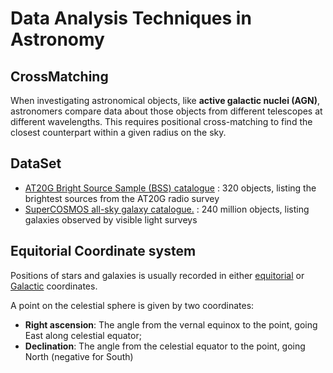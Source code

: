 # Data Analysis Techniques in Astronomy

## CrossMatching

When investigating astronomical objects, like **active galactic nuclei (AGN)**, astronomers compare data about those objects from different telescopes at different wavelengths. This requires positional cross-matching to find the closest counterpart within a given radius on the sky.

## DataSet
- [AT20G Bright Source Sample (BSS) catalogue](http://cdsarc.u-strasbg.fr/viz-bin/Cat?J/MNRAS/384/775) : 320 objects, listing the brightest sources from the AT20G radio survey
- [SuperCOSMOS all-sky galaxy catalogue.](http://ssa.roe.ac.uk/allSky) : 240 million objects, listing galaxies observed by visible light surveys

## Equitorial Coordinate system
Positions of stars and galaxies is usually recorded in either [equitorial](http://astronomy.swin.edu.au/cosmos/E/Equatorial+Coordinate+System) or [Galactic](https://astronomy.swin.edu.au/cosmos/N/North+Galactic+Pole) coordinates.

A point on the celestial sphere is given by two coordinates:
- **Right ascension**: The angle from the vernal equinox to the point, going East along celestial equator;
- **Declination**: The angle from the celestial equator to the point, going North (negative for South)

